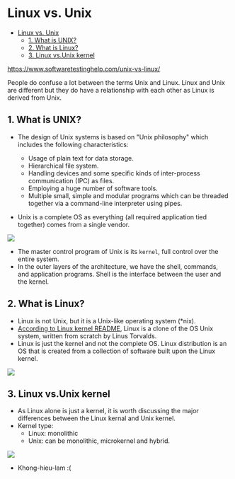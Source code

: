 # Linux vs. Unix

- [Linux vs. Unix](#linux-vs-unix)
  - [1. What is UNIX?](#1-what-is-unix)
  - [2. What is Linux?](#2-what-is-linux)
  - [3. Linux vs.Unix kernel](#3-linux-vsunix-kernel)

<https://www.softwaretestinghelp.com/unix-vs-linux/>

People do confuse a lot between the terms Unix and Linux. Linux and Unix are different but they do have a relationship with each other as Linux is derived from Unix.

## 1. What is UNIX?

- The design of Unix systems is based on "Unix philosophy" which includes the following characteristics:

  - Usage of plain text for data storage.
  - Hierarchical file system.
  - Handling devices and some specific kinds of inter-process communication (IPC) as files.
  - Employing a huge number of software tools.
  - Multiple small, simple and modular programs which can be threaded together via a command-line interpreter using pipes.

- Unix is a complete OS as everything (all required application tied together) comes from a single vendor.

![](https://cdn.softwaretestinghelp.com/wp-content/qa/uploads/2019/02/Capture-1.jpg)

- The master control program of Unix is its `kernel`, full control over the entire system.
- In the outer layers of the architecture, we have the shell, commands, and application programs. Shell is the interface between the user and the kernel.

## 2. What is Linux?

- Linux is not Unix, but it is a Unix-like operating system (\*nix).
- [According to Linux kernel README](https://github.com/torvalds/linux/blob/master/Documentation/admin-guide/README.rst#what-is-linux), Linux is a clone of the OS Unix system, written from scratch by Linus Torvalds.
- Linux is just the kernel and not the complete OS. Linux distribution is an OS that is created from a collection of software built upon the Linux kernel.

![](https://cdn.softwaretestinghelp.com/wp-content/qa/uploads/2019/02/Screen-Shot-2018-01-04-at-10.44.39-AM.png)

## 3. Linux vs.Unix kernel

- As Linux alone is just a kernel, it is worth discussing the major differences between the Linux kernal and Unix kernel.
- Kernel type:
  - Linux: monolithic
  - Unix: can be monolithic, microkernel and hybrid.

![](https://cdn.softwaretestinghelp.com/wp-content/qa/uploads/2019/02/1920px-OS-structure2.svg.png)

- Khong-hieu-lam :(
